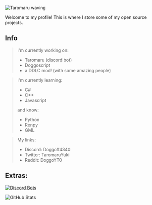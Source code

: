 ![Taromaru waving](https://raw.githubusercontent.com/Taromaruu/Taromaruu/main/taro_hi.gif)

Welcome to my profile! This is where I store some of my open source projects.

## Info

> I'm currently working on:
>
> * Taromaru (discord bot)
> * Doggoscript
> * a DDLC mod! (with some amazing people)

> I'm currently learning:
>
> * C#
> * C++
> * Javascript
>
> and know:
> * Python
> * Renpy
> * GML

> My links:
>
> * Discord: Doggo#4340
> * Twitter: TaromaruYuki
> * Reddit: DoggoYT0

## Extras:
[![Discord Bots](https://top.gg/api/widget/713967836531392632.svg)](https://top.gg/bot/713967836531392632)

![GitHub Stats](https://github-readme-stats.vercel.app/api?username=Taromaruu&theme=dark&count_private=true&show_icons=true)

<!--
**Taromaruu/Taromaruu** is a ✨ _special_ ✨ repository because its `README.md` (this file) appears on your GitHub profile.

Here are some ideas to get you started:

- 🔭 I’m currently working on ...
- 🌱 I’m currently learning ...
- 👯 I’m looking to collaborate on ...
- 🤔 I’m looking for help with ...
- 💬 Ask me about ...
- 📫 How to reach me: ...
- 😄 Pronouns: ...
- ⚡ Fun fact: ...
-->
